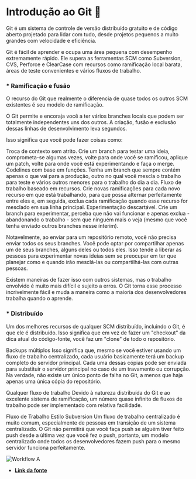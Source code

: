# Introdução ao Git :open_file_folder:

Git é um sistema de controle de versão distribuído gratuito e de código aberto projetado para lidar com tudo, desde projetos pequenos a muito grandes com velocidade e eficiência.

Git é fácil de aprender e ocupa uma área pequena com desempenho extremamente rápido. Ele supera as ferramentas SCM como Subversion, CVS, Perforce e ClearCase com recursos como ramificação local barata, áreas de teste convenientes e vários fluxos de trabalho.

### * Ramificação e fusão 

O recurso do Git que realmente o diferencia de quase todos os outros SCM existentes é seu modelo de ramificação.

O Git permite e encoraja você a ter vários branches locais que podem ser totalmente independentes uns dos outros. A criação, fusão e exclusão dessas linhas de desenvolvimento leva segundos.

Isso significa que você pode fazer coisas como:

Troca de contexto sem atrito. Crie um branch para testar uma ideia, comprometa-se algumas vezes, volte para onde você se ramificou, aplique um patch, volte para onde você está experimentando e faça o merge.
Codelines com base em funções. Tenha um branch que sempre contém apenas o que vai para a produção, outro no qual você mescla o trabalho para teste e vários outros menores para o trabalho do dia a dia.
Fluxo de trabalho baseado em recursos. Crie novas ramificações para cada novo recurso em que está trabalhando, para que possa alternar perfeitamente entre eles e, em seguida, exclua cada ramificação quando esse recurso for mesclado em sua linha principal.
Experimentação descartável. Crie um branch para experimentar, perceba que não vai funcionar e apenas exclua - abandonando o trabalho - sem que ninguém mais o veja (mesmo que você tenha enviado outros branches nesse ínterim).

Notavelmente, ao enviar para um repositório remoto, você não precisa enviar todos os seus branches. Você pode optar por compartilhar apenas um de seus branches, alguns deles ou todos eles. Isso tende a liberar as pessoas para experimentar novas ideias sem se preocupar em ter que planejar como e quando irão mesclá-las ou compartilhá-las com outras pessoas.

Existem maneiras de fazer isso com outros sistemas, mas o trabalho envolvido é muito mais difícil e sujeito a erros. O Git torna esse processo incrivelmente fácil e muda a maneira como a maioria dos desenvolvedores trabalha quando o aprende.

### * Distribuído

Um dos melhores recursos de qualquer SCM distribuído, incluindo o Git, é que ele é distribuído. Isso significa que em vez de fazer um "checkout" da dica atual do código-fonte, você faz um "clone" de todo o repositório.

Backups múltiplos
Isso significa que, mesmo se você estiver usando um fluxo de trabalho centralizado, cada usuário basicamente terá um backup completo do servidor principal. Cada uma dessas cópias pode ser enviada para substituir o servidor principal no caso de um travamento ou corrupção. Na verdade, não existe um único ponto de falha no Git, a menos que haja apenas uma única cópia do repositório.

Qualquer fluxo de trabalho
Devido à natureza distribuída do Git e ao excelente sistema de ramificação, um número quase infinito de fluxos de trabalho pode ser implementado com relativa facilidade.

Fluxo de Trabalho Estilo Subversion
Um fluxo de trabalho centralizado é muito comum, especialmente de pessoas em transição de um sistema centralizado. O Git não permitirá que você faça push se alguém tiver feito push desde a última vez que você fez o push, portanto, um modelo centralizado onde todos os desenvolvedores fazem push para o mesmo servidor funciona perfeitamente.

![Workflow A](https://git-scm.com/images/about/workflow-a@2x.png)



* **[Link da fonte](https://git-scm.com/)**

  

